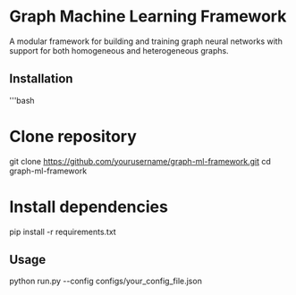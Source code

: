 # Graph Machine Learning Framework

A modular framework for building and training graph neural networks with support for both homogeneous and heterogeneous graphs.

## Installation
'''bash
# Clone repository
git clone https://github.com/yourusername/graph-ml-framework.git
cd graph-ml-framework

# Install dependencies
pip install -r requirements.txt

## Usage 
python run.py --config configs/your_config_file.json
